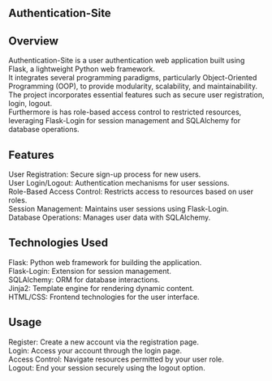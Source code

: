## **Authentication-Site**

## **Overview**
Authentication-Site is a user authentication web application built using Flask, a lightweight Python web framework. <br>
It integrates several programming paradigms, particularly Object-Oriented Programming (OOP), to provide modularity, scalability, and maintainability. <br>
The project incorporates essential features such as secure user registration, login, logout.<br>
Furthermore is has role-based access control to restricted resources, leveraging Flask-Login for session management and SQLAlchemy for database operations.<br>

## **Features**
User Registration: Secure sign-up process for new users.<br>
User Login/Logout: Authentication mechanisms for user sessions.<br>
Role-Based Access Control: Restricts access to resources based on user roles.<br>
Session Management: Maintains user sessions using Flask-Login.<br>
Database Operations: Manages user data with SQLAlchemy.

## **Technologies Used**
Flask: Python web framework for building the application.<br>
Flask-Login: Extension for session management.<br>
SQLAlchemy: ORM for database interactions.<br>
Jinja2: Template engine for rendering dynamic content.<br>
HTML/CSS: Frontend technologies for the user interface.<br>

## **Usage**
Register: Create a new account via the registration page.<br>
Login: Access your account through the login page.<br>
Access Control: Navigate resources permitted by your user role.<br>
Logout: End your session securely using the logout option.<br>
